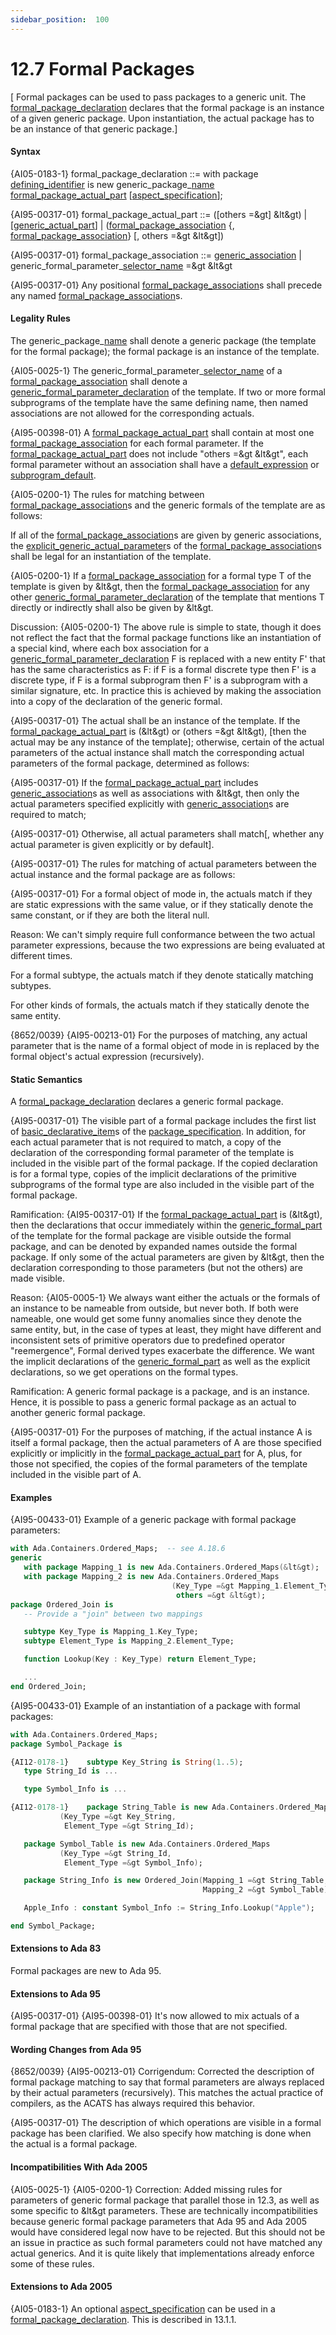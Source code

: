```yaml
---
sidebar_position:  100
---
```


# 12.7  Formal Packages

[ Formal packages can be used to pass packages to a generic unit. The [formal_package_declaration](./AA-12.7#S0340) declares that the formal package is an instance of a given generic package. Upon instantiation, the actual package has to be an instance of that generic package.] 


#### Syntax

{AI05-0183-1} formal_package_declaration<a id="S0340"></a> ::= 
    with package [defining_identifier](./AA-3.1#S0022) is new generic_package_[name](./AA-4.1#S0091)  [formal_package_actual_part](./AA-12.7#S0341)
        [[aspect_specification](./AA-13.1#S0346)];

{AI95-00317-01} formal_package_actual_part<a id="S0341"></a> ::= 
    ([others =&gt] &lt&gt)
  | [[generic_actual_part](./AA-12.3#S0316)]
  | ([formal_package_association](./AA-12.7#S0342) {, [formal_package_association](./AA-12.7#S0342)} [, others =&gt &lt&gt])

{AI95-00317-01} formal_package_association<a id="S0342"></a> ::= 
    [generic_association](./AA-12.3#S0317)
  | generic_formal_parameter_[selector_name](./AA-4.1#S0099) =&gt &lt&gt

{AI95-00317-01} Any positional [formal_package_association](./AA-12.7#S0342)s shall precede any named [formal_package_association](./AA-12.7#S0342)s. 


#### Legality Rules

The generic_package_[name](./AA-4.1#S0091) shall denote a generic package (the template for the formal package); the formal package is an instance of the template.

{AI05-0025-1} The generic_formal_parameter_[selector_name](./AA-4.1#S0099) of a [formal_package_association](./AA-12.7#S0342) shall denote a [generic_formal_parameter_declaration](./AA-12.1#S0314) of the template. If two or more formal subprograms of the template have the same defining name, then named associations are not allowed for the corresponding actuals.

{AI95-00398-01} A [formal_package_actual_part](./AA-12.7#S0341) shall contain at most one [formal_package_association](./AA-12.7#S0342) for each formal parameter. If the [formal_package_actual_part](./AA-12.7#S0341) does not include "others =&gt &lt&gt", each formal parameter without an association shall have a [default_expression](./AA-3.7#S0063) or [subprogram_default](./AA-12.6#S0338).

{AI05-0200-1} The rules for matching between [formal_package_association](./AA-12.7#S0342)s and the generic formals of the template are as follows: 

If all of the [formal_package_association](./AA-12.7#S0342)s are given by generic associations, the [explicit_generic_actual_parameter](./AA-12.3#S0318)s of the [formal_package_association](./AA-12.7#S0342)s shall be legal for an instantiation of the template.

{AI05-0200-1} If a [formal_package_association](./AA-12.7#S0342) for a formal type T of the template is given by &lt&gt, then the [formal_package_association](./AA-12.7#S0342) for any other [generic_formal_parameter_declaration](./AA-12.1#S0314) of the template that mentions T directly or indirectly shall also be given by &lt&gt.

Discussion: {AI05-0200-1} The above rule is simple to state, though it does not reflect the fact that the formal package functions like an instantiation of a special kind, where each box association for a [generic_formal_parameter_declaration](./AA-12.1#S0314) F is replaced with a new entity F' that has the same characteristics as F: if F is a formal discrete type then F' is a discrete type, if F is a formal subprogram then F' is a subprogram with a similar signature, etc. In practice this is achieved by making the association into a copy of the declaration of the generic formal.

{AI95-00317-01} The actual shall be an instance of the template. If the [formal_package_actual_part](./AA-12.7#S0341) is (&lt&gt) or (others =&gt &lt&gt), [then the actual may be any instance of the template]; otherwise, certain of the actual parameters of the actual instance shall match the corresponding actual parameters of the formal package, determined as follows:

{AI95-00317-01} If the [formal_package_actual_part](./AA-12.7#S0341) includes [generic_association](./AA-12.3#S0317)s as well as associations with &lt&gt, then only the actual parameters specified explicitly with [generic_association](./AA-12.3#S0317)s are required to match;

{AI95-00317-01} Otherwise, all actual parameters shall match[, whether any actual parameter is given explicitly or by default]. 

{AI95-00317-01} The rules for matching of actual parameters between the actual instance and the formal package are as follows:

{AI95-00317-01} For a formal object of mode in, the actuals match if they are static expressions with the same value, or if they statically denote the same constant, or if they are both the literal null. 

Reason: We can't simply require full conformance between the two actual parameter expressions, because the two expressions are being evaluated at different times. 

For a formal subtype, the actuals match if they denote statically matching subtypes. 

For other kinds of formals, the actuals match if they statically denote the same entity. 

{8652/0039} {AI95-00213-01} For the purposes of matching, any actual parameter that is the name of a formal object of mode in is replaced by the formal object's actual expression (recursively). 


#### Static Semantics

A [formal_package_declaration](./AA-12.7#S0340) declares a generic formal package.

{AI95-00317-01} The visible part of a formal package includes the first list of [basic_declarative_item](./AA-3.11#S0088)s of the [package_specification](./AA-7.1#S0230). In addition, for each actual parameter that is not required to match, a copy of the declaration of the corresponding formal parameter of the template is included in the visible part of the formal package. If the copied declaration is for a formal type, copies of the implicit declarations of the primitive subprograms of the formal type are also included in the visible part of the formal package.

Ramification: {AI95-00317-01} If the [formal_package_actual_part](./AA-12.7#S0341) is (&lt&gt), then the declarations that occur immediately within the [generic_formal_part](./AA-12.1#S0313) of the template for the formal package are visible outside the formal package, and can be denoted by expanded names outside the formal package. If only some of the actual parameters are given by &lt&gt, then the declaration corresponding to those parameters (but not the others) are made visible. 

Reason: {AI05-0005-1} We always want either the actuals or the formals of an instance to be nameable from outside, but never both. If both were nameable, one would get some funny anomalies since they denote the same entity, but, in the case of types at least, they might have different and inconsistent sets of primitive operators due to predefined operator "reemergence", Formal derived types exacerbate the difference. We want the implicit declarations of the [generic_formal_part](./AA-12.1#S0313) as well as the explicit declarations, so we get operations on the formal types. 

Ramification: A generic formal package is a package, and is an instance. Hence, it is possible to pass a generic formal package as an actual to another generic formal package. 

{AI95-00317-01} For the purposes of matching, if the actual instance A is itself a formal package, then the actual parameters of A are those specified explicitly or implicitly in the [formal_package_actual_part](./AA-12.7#S0341) for A, plus, for those not specified, the copies of the formal parameters of the template included in the visible part of A.


#### Examples

{AI95-00433-01} Example of a generic package with formal package parameters:

```ada
with Ada.Containers.Ordered_Maps;  -- see A.18.6
generic
   with package Mapping_1 is new Ada.Containers.Ordered_Maps(&lt&gt);
   with package Mapping_2 is new Ada.Containers.Ordered_Maps
                                    (Key_Type =&gt Mapping_1.Element_Type,
                                     others =&gt &lt&gt);
package Ordered_Join is
   -- Provide a "join" between two mappings

```

```ada
   subtype Key_Type is Mapping_1.Key_Type;
   subtype Element_Type is Mapping_2.Element_Type;

```

```ada
   function Lookup(Key : Key_Type) return Element_Type;

```

```ada
   ...
end Ordered_Join;

```

{AI95-00433-01} Example of an instantiation of a package with formal packages:

```ada
with Ada.Containers.Ordered_Maps;
package Symbol_Package is

```

```ada
{AI12-0178-1}    subtype Key_String is String(1..5);
   type String_Id is ...

```

```ada
   type Symbol_Info is ...

```

```ada
{AI12-0178-1}    package String_Table is new Ada.Containers.Ordered_Maps
           (Key_Type =&gt Key_String,
            Element_Type =&gt String_Id);

```

```ada
   package Symbol_Table is new Ada.Containers.Ordered_Maps
           (Key_Type =&gt String_Id,
            Element_Type =&gt Symbol_Info);

```

```ada
   package String_Info is new Ordered_Join(Mapping_1 =&gt String_Table,
                                           Mapping_2 =&gt Symbol_Table);

```

```ada
   Apple_Info : constant Symbol_Info := String_Info.Lookup("Apple");

```

```ada
end Symbol_Package;

```


#### Extensions to Ada 83

Formal packages are new to Ada 95. 


#### Extensions to Ada 95

{AI95-00317-01} {AI95-00398-01} It's now allowed to mix actuals of a formal package that are specified with those that are not specified. 


#### Wording Changes from Ada 95

{8652/0039} {AI95-00213-01} Corrigendum: Corrected the description of formal package matching to say that formal parameters are always replaced by their actual parameters (recursively). This matches the actual practice of compilers, as the ACATS has always required this behavior.

{AI95-00317-01} The description of which operations are visible in a formal package has been clarified. We also specify how matching is done when the actual is a formal package. 


#### Incompatibilities With Ada 2005

{AI05-0025-1} {AI05-0200-1} Correction: Added missing rules for parameters of generic formal package that parallel those in 12.3, as well as some specific to &lt&gt parameters. These are technically incompatibilities because generic formal package parameters that Ada 95 and Ada 2005 would have considered legal now have to be rejected. But this should not be an issue in practice as such formal parameters could not have matched any actual generics. And it is quite likely that implementations already enforce some of these rules. 


#### Extensions to Ada 2005

{AI05-0183-1} An optional [aspect_specification](./AA-13.1#S0346) can be used in a [formal_package_declaration](./AA-12.7#S0340). This is described in 13.1.1. 

